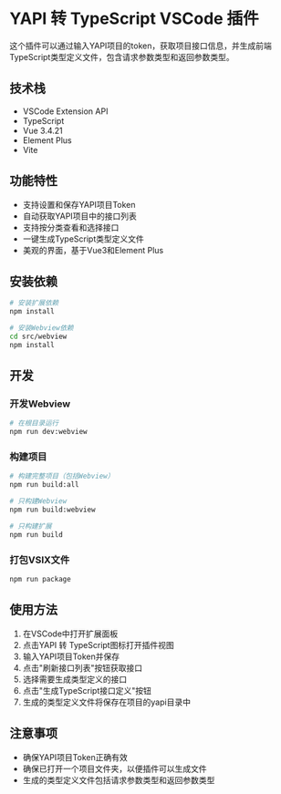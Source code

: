 # YAPI 转 TypeScript VSCode 插件

这个插件可以通过输入YAPI项目的token，获取项目接口信息，并生成前端TypeScript类型定义文件，包含请求参数类型和返回参数类型。

## 技术栈

- VSCode Extension API
- TypeScript
- Vue 3.4.21
- Element Plus
- Vite

## 功能特性

- 支持设置和保存YAPI项目Token
- 自动获取YAPI项目中的接口列表
- 支持按分类查看和选择接口
- 一键生成TypeScript类型定义文件
- 美观的界面，基于Vue3和Element Plus

## 安装依赖

```bash
# 安装扩展依赖
npm install

# 安装Webview依赖
cd src/webview
npm install
```

## 开发

### 开发Webview

```bash
# 在根目录运行
npm run dev:webview
```

### 构建项目

```bash
# 构建完整项目（包括Webview）
npm run build:all

# 只构建Webview
npm run build:webview

# 只构建扩展
npm run build
```

### 打包VSIX文件

```bash
npm run package
```

## 使用方法

1. 在VSCode中打开扩展面板
2. 点击YAPI 转 TypeScript图标打开插件视图
3. 输入YAPI项目Token并保存
4. 点击"刷新接口列表"按钮获取接口
5. 选择需要生成类型定义的接口
6. 点击"生成TypeScript接口定义"按钮
7. 生成的类型定义文件将保存在项目的yapi目录中

## 注意事项

- 确保YAPI项目Token正确有效
- 确保已打开一个项目文件夹，以便插件可以生成文件
- 生成的类型定义文件包括请求参数类型和返回参数类型

